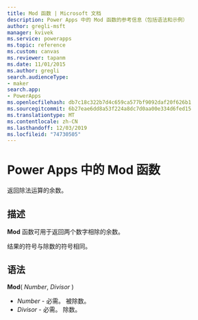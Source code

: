 ```yaml
---
title: Mod 函数 | Microsoft 文档
description: Power Apps 中的 Mod 函数的参考信息（包括语法和示例）
author: gregli-msft
manager: kvivek
ms.service: powerapps
ms.topic: reference
ms.custom: canvas
ms.reviewer: tapanm
ms.date: 11/01/2015
ms.author: gregli
search.audienceType:
- maker
search.app:
- PowerApps
ms.openlocfilehash: db7c18c322b7d4c659ca577bf9092daf20f626b1
ms.sourcegitcommit: 6b27eae6dd8a53f224a8dc7d0aa00e334d6fed15
ms.translationtype: MT
ms.contentlocale: zh-CN
ms.lasthandoff: 12/03/2019
ms.locfileid: "74730505"
---
```

# <a name="mod-function-in-power-apps"></a>Power Apps 中的 Mod 函数
返回除法运算的余数。

## <a name="description"></a>描述
**Mod** 函数可用于返回两个数字相除的余数。

结果的符号与除数的符号相同。

## <a name="syntax"></a>语法
**Mod**( *Number*, *Divisor* )

* *Number* - 必需。 被除数。
* *Divisor* - 必需。  除数。

